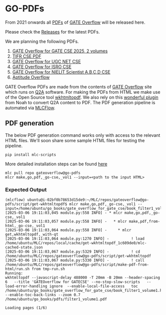 # GO-PDFs
From 2021 onwards all [PDFs](http://book.gateoverflow.in) of [GATE Overflow](https://gateoverflow.in) will be released here. 

Please check the [Releases](https://github.com/GATEOverflow/GO-PDFs/releases) for the latest PDFs.

We are planning the following PDFs.
1. [GATE Overflow for GATE CSE 2025, 2 volumes](https://github.com/GATEOverflow/GO-PDFs/releases/tag/gatecse-2025)
2. [TIFR CSE PDF](https://github.com/GATEOverflow/GO-PDFs/releases/tag/tifr)
3. [GATE Overflow for UGC NET CSE](https://github.com/GATEOverflow/GO-PDFs/releases/tag/ugcnet)
4. [GATE Overflow for ISRO CSE](https://github.com/GATEOverflow/GO-PDFs/releases/tag/isro)
5. [GATE Overflow for NIELIT Scientist A,B,C,D CSE](https://github.com/GATEOverflow/GO-PDFs/releases/tag/NIELIT)
6. [Aptitude Overflow](https://github.com/GATEOverflow/GO-PDFs/releases/tag/aptitude)

GATE Overflow PDFs are made from the contents of [GATE Overflow](https://gateoverflow.in) site which runs on [Q2A](https://www.question2answer.org/qa/) software. For making the PDFs from HTML we make use of the Open Source tool [wkhtmltopdf](https://wkhtmltopdf.org/). We also rely on this [wonderful plugin](https://github.com/GATEOverflow/q2a-book) from Noah to convert Q2A content to PDF. The PDF generation pipeline is automated via [MLCFlow](https://github.com/mlcommons/mlcflow).

## PDF generation
The below PDF generation command works only with access to the relevant HTML files. We'll soon share some sample HTML files for testing the pipeline.

```
pip install mlc-scripts
```
More detailed installation steps can be found [here](https://docs.mlcommons.org/mlcflow/install/)

```
mlc pull repo gateoverflow@go-pdfs
mlcr make,go,pdf,_go-cse,_vol1 --input=<path to the input HTML>
```
### Expected Output
```
(mlcflow) ubuntu@i-02bf0b78653d15de9:~/MLC/repos/gateoverflow@go-pdfs/script/get-wkhtmltopdf$ mlcr make,go,pdf,_go-cse,_vol1 --input=/home/ubuntu/go_books/gate_overflow_for_gate_cse/book_filter1_volume1.html
[2025-03-06 19:11:03,045 module.py:558 INFO] - * mlcr make,go,pdf,_go-cse,_vol1
[2025-03-06 19:11:03,057 module.py:558 INFO] -   * mlcr make,pdf,from-html,_go-cse,_vol1
[2025-03-06 19:11:03,064 module.py:558 INFO] -     * mlcr get,wkhtmltopdf,_with-qt
[2025-03-06 19:11:03,064 module.py:1270 INFO] -          ! load /home/ubuntu/MLC/repos/local/cache/get-wkhtmltopdf_1c609de0/mlc-cached-state.json
[2025-03-06 19:11:03,067 module.py:5329 INFO] -          ! cd /home/ubuntu/MLC/repos/gateoverflow@go-pdfs/script/get-wkhtmltopdf
[2025-03-06 19:11:03,067 module.py:5330 INFO] -          ! call /home/ubuntu/MLC/repos/gateoverflow@go-pdfs/script/make-pdf-from-html/run.sh from tmp-run.sh
Running:
wkhtmltopdf --javascript-delay 488000 -T 20mm -B 20mm --header-spacing 6   --title 'GATEOverflow for GATECSE' --no-stop-slow-scripts   --load-error-handling ignore  --enable-local-file-access   toc  /home/ubuntu/go_books/gate_overflow_for_gate_cse/book_filter1_volume1.html  --enable-toc-back-links --zoom 0.7   /home/ubuntu/go_books/pdfs/filter1_volume1.pdf

Loading pages (1/6)

```
